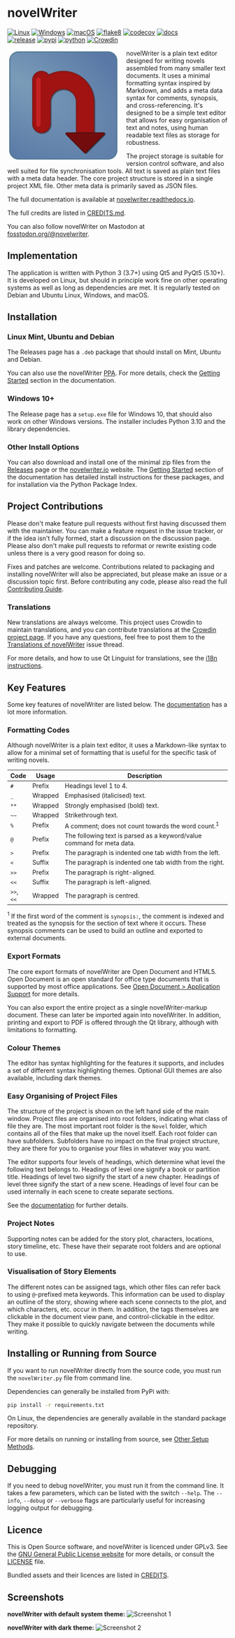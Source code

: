 # novelWriter

[![Linux](https://github.com/vkbo/novelWriter/actions/workflows/test_linux.yml/badge.svg?branch=main)](https://github.com/vkbo/novelWriter/actions/workflows/test_linux.yml)
[![Windows](https://github.com/vkbo/novelWriter/actions/workflows/test_win.yml/badge.svg?branch=main)](https://github.com/vkbo/novelWriter/actions/workflows/test_win.yml)
[![macOS](https://github.com/vkbo/novelWriter/actions/workflows/test_mac.yml/badge.svg?branch=main)](https://github.com/vkbo/novelWriter/actions/workflows/test_mac.yml)
[![flake8](https://github.com/vkbo/novelWriter/workflows/flake8/badge.svg)](https://github.com/vkbo/novelWriter/actions)
[![codecov](https://codecov.io/gh/vkbo/novelWriter/branch/main/graph/badge.svg)](https://codecov.io/gh/vkbo/novelWriter)
[![docs](https://readthedocs.org/projects/novelwriter/badge/?version=latest)](https://novelwriter.readthedocs.io/en/latest/?badge=latest)  
[![release](https://img.shields.io/github/v/release/vkbo/novelwriter)](https://github.com/vkbo/novelWriter/releases)
[![pypi](https://img.shields.io/pypi/v/novelwriter)](https://pypi.org/project/novelWriter)
[![python](https://img.shields.io/pypi/pyversions/novelwriter)](https://pypi.org/project/novelWriter)
[![Crowdin](https://badges.crowdin.net/novelwriter/localized.svg)](https://crowdin.com/project/novelwriter)

<img align="left" style="margin: 0 16px 4px 0;" src="https://raw.githubusercontent.com/vkbo/novelWriter/main/setup/novelwriter.png">

novelWriter is a plain text editor designed for writing novels assembled from many smaller text
documents. It uses a minimal formatting syntax inspired by Markdown, and adds a meta data syntax
for comments, synopsis, and cross-referencing. It's designed to be a simple text editor that allows
for easy organisation of text and notes, using human readable text files as storage for robustness.

The project storage is suitable for version control software, and also well suited for file
synchronisation tools. All text is saved as plain text files with a meta data header. The core
project structure is stored in a single project XML file. Other meta data is primarily saved as
JSON files.

The full documentation is available at
[novelwriter.readthedocs.io](https://novelwriter.readthedocs.io).

The full credits are listed in
[CREDITS.md](https://github.com/vkbo/novelWriter/blob/main/CREDITS.md).

You can also follow novelWriter on Mastodon at [fosstodon.org/@novelwriter](https://fosstodon.org/@novelwriter).

## Implementation

The application is written with Python 3 (3.7+) using Qt5 and PyQt5 (5.10+). It is developed on
Linux, but should in principle work fine on other operating systems as well as long as dependencies
are met. It is regularly tested on Debian and Ubuntu Linux, Windows, and macOS.

## Installation

### Linux Mint, Ubuntu and Debian

The Releases page has a `.deb` package that should install on Mint, Ubuntu and Debian.

You can also use the novelWriter [PPA](https://launchpad.net/~vkbo/+archive/ubuntu/novelwriter).
For more details, check the [Getting Started](https://novelwriter.readthedocs.io/en/latest/int_started.html)
section in the documentation.

### Windows 10+

The Release page has a `setup.exe` file for Windows 10, that should also work on other Windows
versions. The installer includes Python 3.10 and the library dependencies.

### Other Install Options

You can also download and install one of the minimal zip files from the
[Releases](https://github.com/vkbo/novelWriter/releases) page or the
[novelwriter.io](https://novelwriter.io/) website.
The [Getting Started](https://novelwriter.readthedocs.io/en/latest/int_started.html) section of the
documentation has detailed install instructions for these packages, and for installation via the
Python Package Index.

## Project Contributions

Please don't make feature pull requests without first having discussed them with the maintainer.
You can make a feature request in the issue tracker, or if the idea isn't fully formed, start a
discussion on the discussion page. Please also don't make pull requests to reformat or rewrite
existing code unless there is a very good reason for doing so.

Fixes and patches are welcome. Contributions related to packaging and installing novelWriter will
also be appreciated, but please make an issue or a discussion topic first. Before contributing any
code, please also read the full
[Contributing Guide](https://github.com/vkbo/novelWriter/blob/main/CONTRIBUTING.md).

### Translations

New translations are always welcome. This project uses Crowdin to maintain translations, and you
can contribute translations at the [Crowdin project page](https://crowdin.com/project/novelwriter).
If you have any questions, feel free to post them to the
[Translations of novelWriter](https://github.com/vkbo/novelWriter/issues/93) issue thread.

For more details, and how to use Qt Linguist for translations, see the
[i18n instructions](https://github.com/vkbo/novelWriter/blob/main/i18n/README.md).

## Key Features

Some key features of novelWriter are listed below. The
[documentation](https://novelwriter.readthedocs.io) has a lot more information.

### Formatting Codes

Although novelWriter is a plain text editor, it uses a Markdown-like syntax to allow for a minimal
set of formatting that is useful for the specific task of writing novels.

| Code       | Usage    | Description |
|------------|----------|-------------|
| `#`        | Prefix   | Headings level 1 to 4. |
| `_`        | Wrapped  | Emphasised (italicised) text. |
| `**`       | Wrapped  | Strongly emphasised (bold) text. |
| `~~`       | Wrapped  | Strikethrough text. |
| `%`        | Prefix   | A comment; does not count towards the word count.<sup>1</sup> |
| `@`        | Prefix   | The following text is parsed as a keyword/value command for meta data. |
| `>`        | Prefix   | The paragraph is indented one tab width from the left. |
| `<`        | Suffix   | The paragraph is indented one tab width from the right. |
| `>>`       | Prefix   | The paragraph is right-aligned. |
| `<<`       | Suffix   | The paragraph is left-aligned. |
| `>>`, `<<` | Wrapped  | The paragraph is centred. |

<sup>1</sup> If the first word of the comment is `synopsis:`, the comment is indexed and treated as
the synopsis for the section of text where it occurs. These synopsis comments can be used to build
an outline and exported to external documents.

### Export Formats

The core export formats of novelWriter are Open Document and HTML5. Open Document is an open
standard for office type documents that is supported by most office applications. See
[Open Document > Application Support](https://en.wikipedia.org/wiki/OpenDocument#Application_support)
for more details.

You can also export the entire project as a single novelWriter-markup document. These can later be
imported again into novelWriter. In addition, printing and export to PDF is offered through the Qt
library, although with limitations to formatting.

### Colour Themes

The editor has syntax highlighting for the features it supports, and includes a set of different
syntax highlighting themes. Optional GUI themes are also available, including dark themes.

### Easy Organising of Project Files

The structure of the project is shown on the left hand side of the main window. Project files are
organised into root folders, indicating what class of file they are. The most important root folder
is the `Novel` folder, which contains all of the files that make up the novel itself. Each root
folder can have subfolders. Subfolders have no impact on the final project structure, they are
there for you to organise your files in whatever way you want.

The editor supports four levels of headings, which determine what level the following text belongs
to. Headings of level one signify a book or partition title. Headings of level two signify the
start of a new chapter. Headings of level three signify the start of a new scene. Headings of level
four can be used internally in each scene to create separate sections.

See the [documentation](https://novelwriter.readthedocs.io) for further details.

### Project Notes

Supporting notes can be added for the story plot, characters, locations, story timeline, etc. These
have their separate root folders and are optional to use.

### Visualisation of Story Elements

The different notes can be assigned tags, which other files can refer back to using `@`-prefixed
meta keywords. This information can be used to display an outline of the story, showing where each
scene connects to the plot, and which characters, etc. occur in them. In addition, the tags
themselves are clickable in the document view pane, and control-clickable in the editor. They make
it possible to quickly navigate between the documents while writing.

## Installing or Running from Source

If you want to run novelWriter directly from the source code, you must run the `novelWriter.py`
file from command line.

Dependencies can generally be installed from PyPi with:
```bash
pip install -r requirements.txt
```

On Linux, the dependencies are generally available in the standard package repository.

For more details on running or installing from source, see
[Other Setup Methods](https://novelwriter.readthedocs.io/en/latest/setup_other.html).

## Debugging

If you need to debug novelWriter, you must run it from the command line. It takes a few parameters,
which can be listed with the switch `--help`. The `--info`, `--debug` or `--verbose` flags are
particularly useful for increasing logging output for debugging.

## Licence

This is Open Source software, and novelWriter is licenced under GPLv3. See the
[GNU General Public License website](https://www.gnu.org/licenses/gpl-3.0.en.html) for more
details, or consult the [LICENSE](https://github.com/vkbo/novelWriter/blob/main/LICENSE.md) file.

Bundled assets and their licences are listed in
[CREDITS](https://github.com/vkbo/novelWriter/blob/main/CREDITS.md).

## Screenshots

**novelWriter with default system theme:**
![Screenshot 1](https://raw.githubusercontent.com/vkbo/novelWriter/main/docs/source/images/screenshot_default.png)

**novelWriter with dark theme:**
![Screenshot 2](https://raw.githubusercontent.com/vkbo/novelWriter/main/docs/source/images/screenshot_dark.png)
